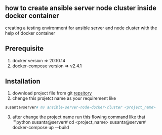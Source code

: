 ## how to create ansible server node cluster inside docker container
creating a testing environment for ansible server and node cluster with the help of docker container 
## Prerequisite
1. docker version =>  20.10.14</br>
2. docker-compose version => v2.4.1
 
## Installation
1. download project file from git [repsitory](https://github.com/susanta2022/ansible-server-node-docker-cluster/archive/refs/heads/master.zip)</br>
2. chenge this projetct name as your requirement like</br>
``` python
susanta@server# mv ansible-server-node-docker-cluster <project_name>
```
3. after change the project name run this flowing command like that
'''python
susanta@server# cd <project_name>
susanta@server# docker-compose up --build
```


